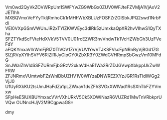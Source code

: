 Vm0wd2QyVkZOVWRpUm1SWFYwZG9WbGx0ZUV0WFJteFZVMjA1VjAxV2JETlhh
MXBQVmxVeFYyTkljRmhoCk1rMHhWbXBLUzFOSFZrZGlSbkJPQ2swd1NrbFdi
VEI0VXpGSmVWUnJiR2xTYlZKWVEyc3dlRk5zUmxkaQpXR2hvVlhwS1QyTXha
SFZTYkdScFVteHdXVkV5TVV0U01rcEZWR3hvVndwTk1VcHZWbGh3UzFVeFdY
aFQKYmxaVllrWmFjRlZ0TlVOV1ZrVjVUVlYwVTJKSFVscFpNRnByVjBGd1ZG
SlZjRVpXYlhSVFV6RlZlRlJyClpGY0tZbXR3Y0ZWdGVHRmpSbGwzVm10MFdG
SnJWalZhVldSSFZURmFjbGRzV2xkaVdHaE1Wa2RrZDJGVwpXbkppUkZwWFRW
ZFJNRmxVUmtwbFZsWnlDbUZHV1V0WlYzaDNWREZXYzJGR1RsTldiWGg2VjJ0
U1UyRXkKU2tsUmJHaFdZa1pLZWxaV1dsZFhSVGxXWlVad1RsSXhTbFZYVmxw
SFpHeE5lUXBUYmxacVVrVXhURkV5Ck5XOWlNazR6VUZRd1MwTnVRbkprUVQw
OUNncHJjV2M9CgpwaG8=

dmy